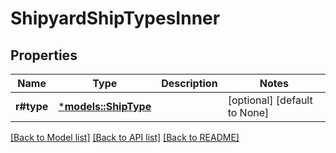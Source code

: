 # ShipyardShipTypesInner

## Properties
Name | Type | Description | Notes
------------ | ------------- | ------------- | -------------
**r#type** | [***models::ShipType**](ShipType.md) |  | [optional] [default to None]

[[Back to Model list]](../README.md#documentation-for-models) [[Back to API list]](../README.md#documentation-for-api-endpoints) [[Back to README]](../README.md)


